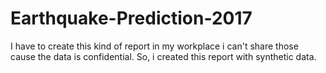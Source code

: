 # Earthquake-Prediction-2017

I have to create this kind of report in my workplace i can't share those cause the data is confidential. 
So, i created this report with synthetic data.
